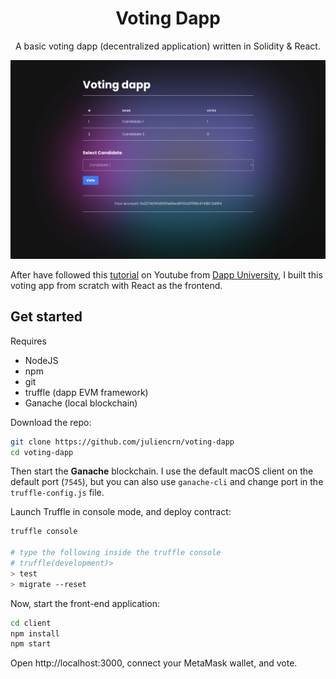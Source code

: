 <div align="center">
<h1>Voting Dapp</h1>

A basic voting dapp (decentralized application) written in Solidity & React.

<!-- &mdash; [usehooks-typescript.com](https://usehooks-typescript.com/) &mdash; -->

<!-- Badges -->

<!-- [![Netlify Status](https://api.netlify.com/api/v1/badges/f1f0f5a4-8207-499b-b912-d99acb04176e/deploy-status)](https://app.netlify.com/sites/usehooks-ts/deploys)
[![License](https://badgen.net/badge/License/MIT/blue)](https://github.com/juliencrn/usehooks.ts/blob/master/LICENSE) -->

</div>

![Screenshot](screenshot.png)

After have followed this [tutorial](https://www.youtube.com/watch?v=3681ZYbDSSk) on Youtube from [Dapp University](https://www.youtube.com/channel/UCY0xL8V6NzzFcwzHCgB8orQ), I built this voting app from scratch with React as the frontend.

## Get started

Requires
- NodeJS
- npm
- git
- truffle (dapp EVM framework)
- Ganache (local blockchain)

Download the repo:
```sh
git clone https://github.com/juliencrn/voting-dapp
cd voting-dapp
```

Then start the **Ganache** blockchain. I use the default macOS client on the default port (`7545`), but you can also use `ganache-cli` and change port in the `truffle-config.js` file.

Launch Truffle in console mode, and deploy contract:
```sh
truffle console

# type the following inside the truffle console
# truffle(development)>
> test
> migrate --reset
```

Now, start the front-end application: 
```sh
cd client
npm install
npm start
```

Open http://localhost:3000, connect your MetaMask wallet, and vote. 

